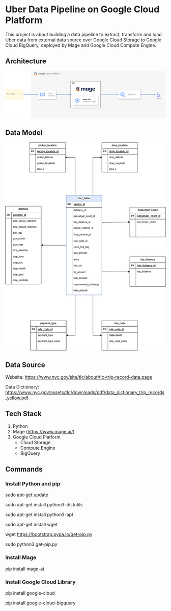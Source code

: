 # Uber Data Pipeline on Google Cloud Platform

This project is about building a data pipeline to extract, transform and load Uber data from external data source over Google Cloud Storage to Google Cloud BigQuery, deployed by Mage and Google Cloud Compute Engine.

## Architecture

![architecture](architecture.png)

## Data Model

![data-model](data-model.png)

## Data Source

Website: https://www.nyc.gov/site/tlc/about/tlc-trip-record-data.page

Data Dictionary: https://www.nyc.gov/assets/tlc/downloads/pdf/data_dictionary_trip_records_yellow.pdf

## Tech Stack

1. Python
2. Mage (https://www.mage.ai/)
3. Google Cloud Platform
   - Cloud Storage
   - Compute Engine
   - BigQuery

## Commands

### Install Python and pip

sudo apt-get update

sudo apt-get install python3-distutils

sudo apt-get install python3-apt

sudo apt-get install wget

wget https://bootstrap.pypa.io/get-pip.py

sudo python3 get-pip.py

### Install Mage

pip install mage-ai

### Install Google Cloud Library

pip install google-cloud

pip install google-cloud-bigquery
